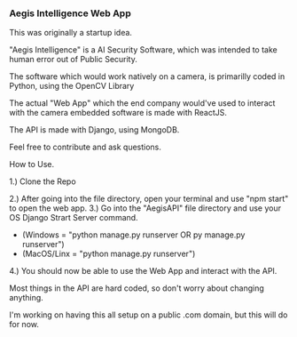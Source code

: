 ### Aegis Intelligence Web App

This was originally a startup idea.

"Aegis Intelligence" is a AI Security Software, which was intended to take human error out of Public Security. 

The software which would work natively on a camera, is primarilly coded in Python, using the OpenCV Library

The actual "Web App" which the end company would've used to interact with the camera embedded software is made with ReactJS.

The API is made with Django, using MongoDB.

Feel free to contribute and ask questions.

How to Use.

1.) Clone the Repo


2.) After going into the file directory, open your terminal and use "npm start" to open the web app.
3.) Go into the "AegisAPI" file directory and use your OS Django Strart Server command.
- (Windows = "python manage.py runserver OR py manage.py runserver")
- (MacOS/Linx = "python manage.py runserver")

4.) You should now be able to use the Web App and interact with the API.

Most things in the API are hard coded, so don't worry about changing anything.

I'm working on having this all setup on a public .com domain, but this will do for now.
